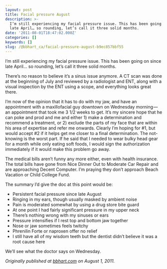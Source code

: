 ```yaml
---
layout: post
title: Facial pressure August
description: >-
  I’m still experiencing my facial pressure issue. This has been going on since
  late April… so rounding, let’s call it three solid months.
date: '2011-08-01T18:47:02.000Z'
categories: []
keywords: []
slug: /@bbhart_ca/facial-pressure-august-b9ec857bbf55
---
```


I’m still experiencing my facial pressure issue. This has been going on since late April… so rounding, let’s call it three solid months.

There’s no reason to believe it’s a sinus issue anymore. A CT scan was done at the beginning of July and reviewed by a radiologist and ENT, along with a visual inspection by the ENT using a scope, and everything looks great there.

I’m now of the opinion that it has to do with my jaw, and have an appointment with a maxillofacial guy downtown on Wednesday morning — an appointment that took me 3 1/2 weeks to get. It’s my sincere hope that he can poke and prod and me and either 1) make a determination and recommend a treatment, or 2) exclude the parts of my face that are within his area of expertise and refer me onwards. Clearly I’m hoping for #1, but would accept #2 if it helps get me closer to a final determination. The not-knowing is the worst part. If he said that I needed to wear bulky head gear for a month while only eating soft foods, I would sign the authorization immediately if it would make this problem go away.

The medical bills aren’t funny any more either, even with health insurance. The total bills have gone from Nice Dinner Out to Moderate Car Repair and are approaching Decent Computer. I’m praying they don’t approach Beach Vacation or Child College Fund.

The summary I’d give the doc at this point would be:

*   Persistent facial pressure since late August
*   Ringing in my ears, though usually masked by ambient noise
*   Pain is moderated somewhat by using a drug store bite guard
*   At one point I had fairly significant pressure in my upper neck
*   There’s nothing wrong with my sinuses or ears
*   Pressure intensifies if I rest top and bottom jaw together
*   Nose or jaw sometimes feels twitchy
*   Phrenilin Forte or naproxen offer no relief
*   I still have all of my wisdom teeth but the dentist didn’t believe it was a root cause here

We’ll see what the doctor says on Wednesday.

_Originally published at_ [_bbhart.com_](https://bbhart.com/facial-pressure-august-23292310edbf) _on August 1, 2011._
